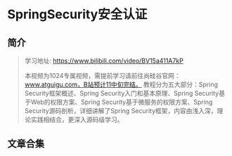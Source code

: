 # SpringSecurity安全认证

## 简介

>  学习地址: https://www.bilibili.com/video/BV15a411A7kP
>
>  本视频为1024专属视频，需提前学习请前往尚硅谷官网：www.atguigu.com，B站预计11中旬完结。 教程分为五大部分：Spring Security框架概述、Spring Security入门和基本原理、Spring Security基于Web的权限方案、Spring Security基于微服务的权限方案、Spring Security源码剖析，详细讲解了Spring Security框架，内容由浅入深，理论实践相结合，更深入源码级学习。

## 文章合集




